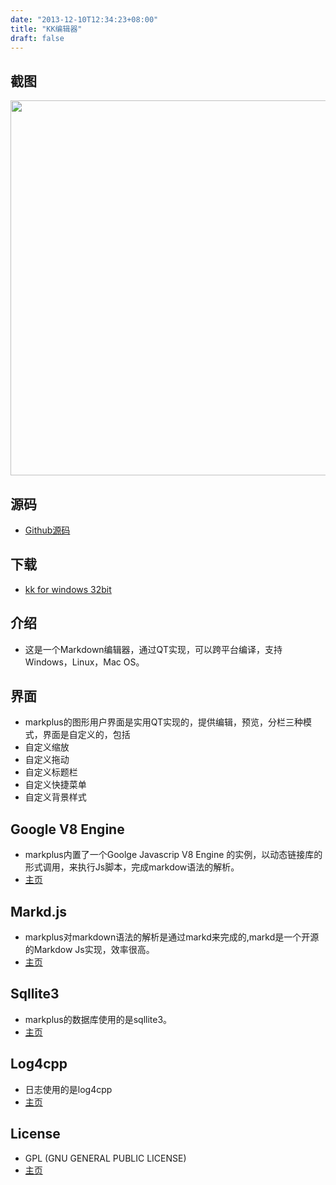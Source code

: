 ```yaml
---
date: "2013-12-10T12:34:23+08:00"
title: "KK编辑器"
draft: false
---
```


## 截图
<img src="http://olno3yiqc.bkt.clouddn.com/blog/kk/kk.png" width=780px height=600px />

## 源码
* [Github源码](https://github.com/nituchao/nituchao-kk)

## 下载
* [kk for windows 32bit](http://olno3yiqc.bkt.clouddn.com/blog/kk/kk.zip)

## 介绍
 * 这是一个Markdown编辑器，通过QT实现，可以跨平台编译，支持Windows，Linux，Mac OS。
 
## 界面
 * markplus的图形用户界面是实用QT实现的，提供编辑，预览，分栏三种模式，界面是自定义的，包括
 * 自定义缩放
 * 自定义拖动 
 * 自定义标题栏
 * 自定义快捷菜单
 * 自定义背景样式

## Google V8 Engine
* markplus内置了一个Goolge Javascrip V8 Engine 的实例，以动态链接库的形式调用，来执行Js脚本，完成markdow语法的解析。
* [主页](http://code.google.com/p/v8/)

## Markd.js
* markplus对markdown语法的解析是通过markd来完成的,markd是一个开源的Markdow Js实现，效率很高。
* [主页](https://github.com/chjj/marked)

## Sqllite3
* markplus的数据库使用的是sqllite3。
* [主页](http://www.sqlite.org/)

## Log4cpp
* 日志使用的是log4cpp
* [主页](http://sourceforge.net/projects/log4cpp/)

## License
* GPL (GNU GENERAL PUBLIC LICENSE)
* [主页](http://www.gnu.org/licenses/gpl.html)

